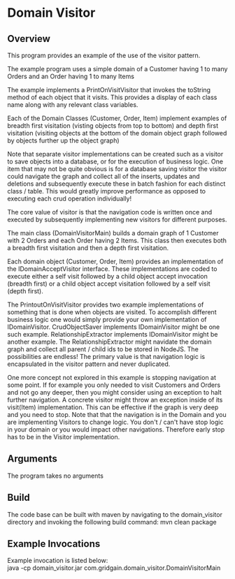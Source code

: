 # Domain Visitor

## Overview
This program provides an example of the use of the visitor pattern.

The example program uses a simple domain of a Customer having 1 to many
Orders and an Order having 1 to many Items  

The example implements a PrintOnVisitVisitor that invokes the toString
method of each object that it visits. This provides a display of each
class name along with any relevant class variables.  

Each of the Domain Classes (Customer, Order, Item) implement examples
of breadth first visitation (visting objects from top to bottom) and
depth first visitation (visiting objects at the bottom of the domain 
object graph followed by objects further up the object graph)  

Note that separate visitor implementations can be created such as a visitor
to save objects into a database, or for the execution of business logic. One
item that may not be quite obvious is for a database saving visitor the 
visitor could navigate the graph and collect all of the inserts, updates and
deletions and subsequently execute these in batch fashion for each distinct
class / table. This would greatly improve performance as opposed to executing
each crud operation individually!  

The core value of visitor is that the navigation code is written once and
executed by subsequently implementing new visitors for different purposes.  

The main class (DomainVisitorMain) builds a domain graph of 1 Customer with
2 Orders and each Order having 2 Items. This class then executes both a breadth
first visitation and then a depth first visitation.  

Each domain object (Customer, Order, Item) provides an implementation of the
IDomainAcceptVisitor interface. These implementations are coded to execute
either a self visit followed by a child object accept invocation (breadth first)
or a child object accept visitation followed by a self visit (depth first).  

The PrintoutOnVisitVisitor provides two example implementations of something that
is done when objects are visited. To accomplish different business logic one would 
simply provide your own implementation of IDomainVisitor. 
CrudObjectSaver implements IDomainVisitor might be one such example.
RelationshipExtractor implements IDomainVisitor might be another example.
The RelationshipExtractor might navidate the domain graph and collect all 
parent / child ids to be stored in NodeJS. The possibilities are endless!
The primary value is that navigation logic is encapsulated in the visitor
pattern and never duplicated.

One more concept not explored in this example is stopping navigation at some 
point. If for example you only needed to visit Customers and Orders and not go
any deeper, then you might consider using an exception to halt further navigation.
A concrete visitor might throw an exception inside of its visit(Item) implementation.
This can be effective if the graph is very deep and you need to stop. Note that 
that the navigation is in the Domain and you are implementing Visitors to change
logic. You don't / can't have stop logic in your domain or you would impact other
navigations. Therefore early stop has to be in the Visitor implementation.  

## Arguments
The program takes no arguments  

## Build
The code base can be built with maven by navigating to the domain_visitor
directory and invoking the following build command:
mvn clean package  

## Example Invocations
Example invocation is listed below:  
  java -cp domain_visitor.jar com.gridgain.domain_visitor.DomainVisitorMain  


